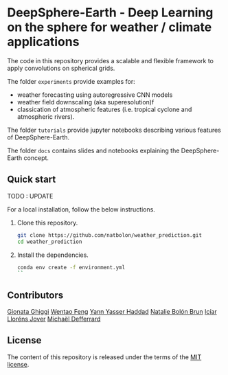 # DeepSphere-Earth - Deep Learning on the sphere for weather / climate applications

The code in this repository provides a scalable and flexible framework to apply convolutions on spherical grids.

The folder `experiments` provide examples for:
-  weather forecasting using autoregressive CNN models  
-  weather field downscaling (aka superesolution)f
-  classication of atmospheric features (i.e. tropical cyclone and atmospheric rivers).

The folder `tutorials` provide jupyter notebooks describing various features of DeepSphere-Earth.

The folder `docs` contains slides and notebooks explaining the DeepSphere-Earth concept. 

## Quick start 

TODO : UPDATE 

For a local installation, follow the below instructions.

1. Clone this repository.
   ```sh
   git clone https://github.com/natbolon/weather_prediction.git
   cd weather_prediction
   ```

2. Install the dependencies.
   ```sh
   conda env create -f environment.yml
   ``
   
## Contributors
[Gionata Ghiggi][gg]
[Wentao Feng][wf]
[Yann Yasser Haddad][yyh]
[Natalie Bolón Brun][nbolon]
[Icíar Lloréns Jover][illorens]
[Michaël Defferrard][mdeff]

[gg]: https://people.epfl.ch/gionata.ghiggi
[wf]: https://github.com/ownzonefeng
[yyh]: https://www.linkedin.com/in/yann-yasser-haddad/?originalSubdomain=ch
[nbolon]: https://www.linkedin.com/in/nataliebolonbrun/
[illorens]: https://www.linkedin.com/in/iciar-llorens-jover/
[mdeff]: http://deff.ch

## License

The content of this repository is released under the terms of the [MIT license](LICENSE.txt).
